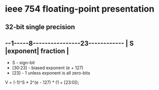 # ieee 754 floating-point presentation

## 32-bit single precision

--1-----8----------------23------------
| S |exponent|        fraction        |
---------------------------------------

- S             - sign-bit
- [30:23]       - biased exponent (e + 127)
- [23]          - 1 unless exponent is all zero-bits

V = (-1)^S * 2^(e - 127) * (1 + [23:0]);

